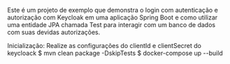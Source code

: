 Este é um projeto de exemplo que demonstra o login com autenticação e autorização com Keycloak em uma aplicação Spring Boot e como utilizar uma entidade JPA chamada Test para interagir com um banco de dados com suas devidas autorizações.

Inicialização:
Realize as configurações do clientId e clientSecret do keycloack
$ mvn clean package -DskipTests
$ docker-compose up --build
